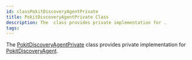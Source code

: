 ```yaml
---
id: classPokitDiscoveryAgentPrivate
title: PokitDiscoveryAgentPrivate Class
description: The  class provides private implementation for .
tags:
---
```

The <a href="classPokitDiscoveryAgentPrivate">PokitDiscoveryAgentPrivate</a> class provides private implementation for <a href="classPokitDiscoveryAgent">PokitDiscoveryAgent</a>.
